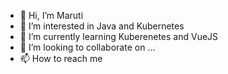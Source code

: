 - 👋 Hi, I’m Maruti
- 👀 I’m interested in Java and Kubernetes
- 🌱 I’m currently learning Kuberenetes and VueJS
- 💞️ I’m looking to collaborate on ...
- 📫 How to reach me 

<!---
yellugurtim/yellugurtim is a ✨ special ✨ repository because its `README.md` (this file) appears on your GitHub profile.
You can click the Preview link to take a look at your changes.
--->
